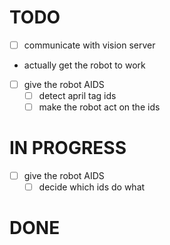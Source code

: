 # TODO
- [ ] communicate with vision server

- actually get the robot to work
- [ ] give the robot AIDS
    - [ ] detect april tag ids
    - [ ] make the robot act on the ids

# IN PROGRESS

- [ ] give the robot AIDS
    - [ ] decide which ids do what

# DONE
